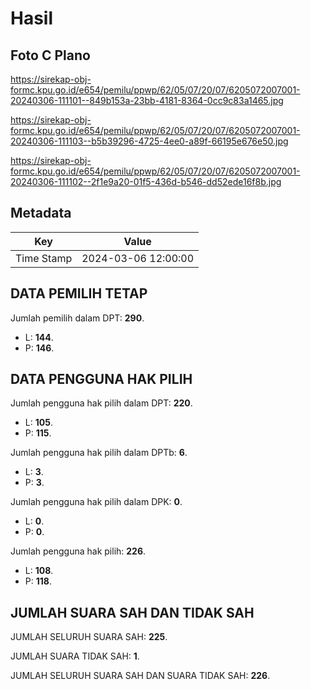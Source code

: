 # Hasil

## Foto C Plano

https://sirekap-obj-formc.kpu.go.id/e654/pemilu/ppwp/62/05/07/20/07/6205072007001-20240306-111101--849b153a-23bb-4181-8364-0cc9c83a1465.jpg

https://sirekap-obj-formc.kpu.go.id/e654/pemilu/ppwp/62/05/07/20/07/6205072007001-20240306-111103--b5b39296-4725-4ee0-a89f-66195e676e50.jpg

https://sirekap-obj-formc.kpu.go.id/e654/pemilu/ppwp/62/05/07/20/07/6205072007001-20240306-111102--2f1e9a20-01f5-436d-b546-dd52ede16f8b.jpg


## Metadata

| Key        | Value               |
| ---------- | ------------------- |
| Time Stamp | 2024-03-06 12:00:00 |


## DATA PEMILIH TETAP

Jumlah pemilih dalam DPT: **290**.
 * L: **144**.
 * P: **146**.

## DATA PENGGUNA HAK PILIH

Jumlah pengguna hak pilih dalam DPT: **220**.
 * L: **105**.
 * P: **115**.

Jumlah pengguna hak pilih dalam DPTb: **6**.
 * L: **3**.
 * P: **3**.

Jumlah pengguna hak pilih dalam DPK: **0**.
 * L: **0**.
 * P: **0**.

Jumlah pengguna hak pilih: **226**.
 * L: **108**.
 * P: **118**.

## JUMLAH SUARA SAH DAN TIDAK SAH

JUMLAH SELURUH SUARA SAH: **225**.

JUMLAH SUARA TIDAK SAH: **1**.

JUMLAH SELURUH SUARA SAH DAN SUARA TIDAK SAH: **226**.


